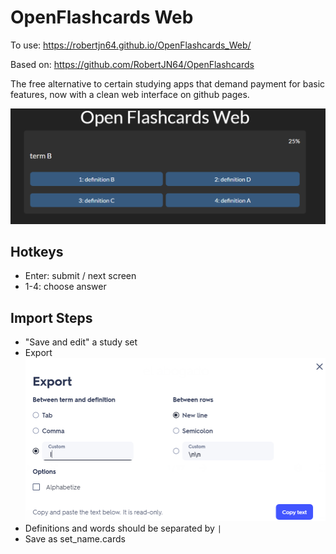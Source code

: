 # OpenFlashcards Web

To use: https://robertjn64.github.io/OpenFlashcards_Web/

Based on: https://github.com/RobertJN64/OpenFlashcards

The free alternative to certain studying apps that demand payment for basic features, now with a clean web interface on github pages.

![image](image.png)

## Hotkeys
- Enter: submit / next screen
- 1-4: choose answer

## Import Steps
 - "Save and edit" a study set
 - Export
  ![export](export.png)
 - Definitions and words should be separated by ` | `
 - Save as set_name.cards